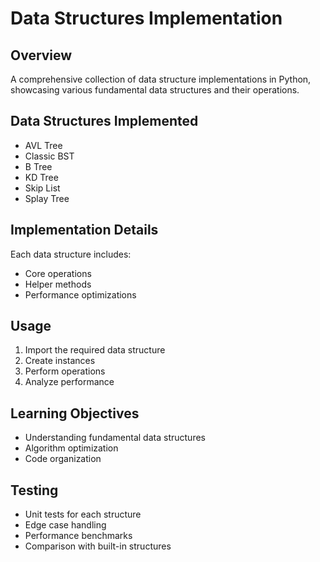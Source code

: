 # Data Structures Implementation

## Overview
A comprehensive collection of data structure implementations in Python, showcasing various fundamental data structures and their operations.

## Data Structures Implemented
- AVL Tree
- Classic BST
- B Tree
- KD Tree
- Skip List
- Splay Tree

## Implementation Details
Each data structure includes:
- Core operations
- Helper methods
- Performance optimizations

## Usage
1. Import the required data structure
2. Create instances
3. Perform operations
4. Analyze performance

## Learning Objectives
- Understanding fundamental data structures
- Algorithm optimization
- Code organization

## Testing
- Unit tests for each structure
- Edge case handling
- Performance benchmarks
- Comparison with built-in structures
